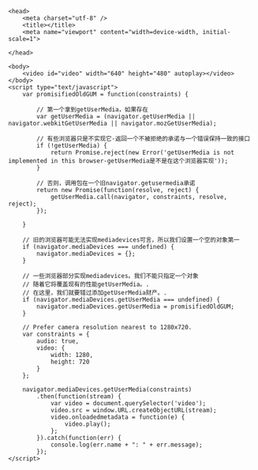<!DOCTYPE html>
<html>

    <head>
        <meta charset="utf-8" />
        <title></title>
        <meta name="viewport" content="width=device-width, initial-scale=1">

    </head>

    <body>
        <video id="video" width="640" height="480" autoplay></video>
    </body>
    <script type="text/javascript">
        var promisifiedOldGUM = function(constraints) {

            // 第一个拿到getUserMedia，如果存在
            var getUserMedia = (navigator.getUserMedia || navigator.webkitGetUserMedia || navigator.mozGetUserMedia);

            // 有些浏览器只是不实现它-返回一个不被拒绝的承诺与一个错误保持一致的接口
            if (!getUserMedia) {
                return Promise.reject(new Error('getUserMedia is not implemented in this browser-getUserMedia是不是在这个浏览器实现'));
            }

            // 否则，调用包在一个旧navigator.getusermedia承诺
            return new Promise(function(resolve, reject) {
                getUserMedia.call(navigator, constraints, resolve, reject);
            });

        }

        // 旧的浏览器可能无法实现mediadevices可言，所以我们设置一个空的对象第一
        if (navigator.mediaDevices === undefined) {
            navigator.mediaDevices = {};
        }

        // 一些浏览器部分实现mediadevices。我们不能只指定一个对象
        // 随着它将覆盖现有的性能getUserMedia。.
        // 在这里，我们就要错过添加getUserMedia财产。.     
        if (navigator.mediaDevices.getUserMedia === undefined) {
            navigator.mediaDevices.getUserMedia = promisifiedOldGUM;
        }

        // Prefer camera resolution nearest to 1280x720.
        var constraints = {
            audio: true,
            video: {
                width: 1280,
                height: 720
            }
        };

        navigator.mediaDevices.getUserMedia(constraints)
            .then(function(stream) {
                var video = document.querySelector('video');
                video.src = window.URL.createObjectURL(stream);
                video.onloadedmetadata = function(e) {
                    video.play();
                };
            }).catch(function(err) {
                console.log(err.name + ": " + err.message);
            });
    </script>

</html>
